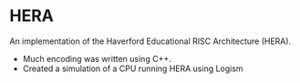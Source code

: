 # HERA

An implementation of the Haverford Educational RISC Architecture (HERA).

- Much encoding was written using C++.
- Created a simulation of a CPU running HERA using Logism


